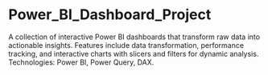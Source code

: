 # Power_BI_Dashboard_Project
A collection of interactive Power BI dashboards that transform raw data into actionable insights. Features include data transformation, performance tracking, and interactive charts with slicers and filters for dynamic analysis.  Technologies: Power BI, Power Query, DAX.
